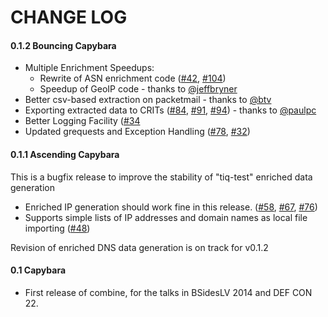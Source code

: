 CHANGE LOG
==========

#### 0.1.2 Bouncing Capybara
* Multiple Enrichment Speedups:
  * Rewrite of ASN enrichment code
  ([#42](https://github.com/mlsecproject/combine/issues/42),
  [#104](https://github.com/mlsecproject/combine/issues/104))
  * Speedup of GeoIP code - thanks to [@jeffbryner](https://github.com/btv)
* Better csv-based extraction on packetmail - thanks to [@btv](https://github.com/btv)
* Exporting extracted data to CRITs ([#84](https://github.com/mlsecproject/combine/issues/84), [#91](https://github.com/mlsecproject/combine/issues/91), [#94](https://github.com/mlsecproject/combine/issues/94)) - thanks to [@paulpc](https://github.com/paulpc)
* Better Logging Facility ([#34](https://github.com/mlsecproject/combine/issues/34)
* Updated grequests and Exception Handling ([#78](https://github.com/mlsecproject/combine/issues/78),
[#32](https://github.com/mlsecproject/combine/issues/32))

#### 0.1.1 Ascending Capybara
This is a bugfix release to improve the stability of "tiq-test" enriched data generation

* Enriched IP generation should work fine in this release. ([#58](https://github.com/mlsecproject/combine/issues/58), [#67](https://github.com/mlsecproject/combine/issues/67), [#76](https://github.com/mlsecproject/combine/issues/76))
* Supports simple lists of IP addresses and domain names as local file importing ([#48](https://github.com/mlsecproject/combine/issues/48))

Revision of enriched DNS data generation is on track for v0.1.2

#### 0.1 Capybara
* First release of combine, for the talks in BSidesLV 2014 and DEF CON 22.
